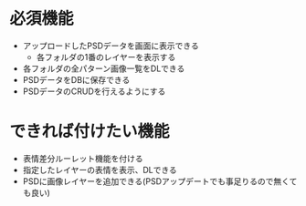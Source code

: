 # 必須機能
- アップロードしたPSDデータを画面に表示できる
  - 各フォルダの1番のレイヤーを表示する
- 各フォルダの全パターン画像一覧をDLできる
- PSDデータをDBに保存できる
- PSDデータのCRUDを行えるようにする

# できれば付けたい機能
- 表情差分ルーレット機能を付ける
- 指定したレイヤーの表情を表示、DLできる
- PSDに画像レイヤーを追加できる(PSDアップデートでも事足りるので無くても良い)
